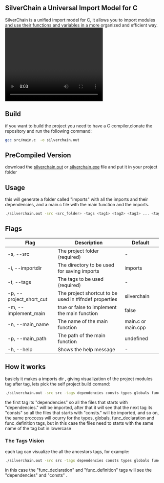 
## SilverChain a Universal Import Model for C

SilverChain is a unified import model for C, it allows you to import modules and use their functions and variables in a more organized and efficient way.
<video width="320" height="240" controls>
  <source src="https://www.youtube.com/watch?v=mU4QbZATKfo" type="video/mp4">
</video>

## Build
if you want to build the project you need to have a C compiler,clonate the repository and run the following command:
```bash
gcc src/main.c  -o silverchain.out
```

## PreCompiled Version
download the [silverchain.out](https://github.com/OUIsolutions/SilverChain/releases/download/v0.02/silverchain.out) or
[silverchain.exe](https://github.com/OUIsolutions/SilverChain/releases/download/v0.02/silverchain.exe)
file and put it in your project folder


##  Usage
this will generate a folder called "imports" with all the imports and their dependencies, and a main.c file with the main function and the imports.

```bash
./silverchain.out -src <src_folder> -tags <tag1> <tag2> <tag3> ... <tagN>
```

## Flags

| Flag | Description | Default |
|------|-------------|---------|
| -s, --src | The project folder (required) | - |
| -i, --importdir | The directory to be used for saving imports | imports |
| -t, --tags | The tags to be used (required) | - |
| -p, --project_short_cut | The project shortcut to be used in #ifndef properties | silverchain |
| -m, --implement_main | true or false to implement the main function | false |
| -n, --main_name | The name of the main function | main.c or main.cpp |
| -p, --main_path | The path of the main function | undefined |
| -h, --help | Shows the help message | - |

## How it works
basicly it makes a imports dir , giving visualization of the project modules tag after tag, lets pick the self project build comand:


```bash
./silverchain.out -src src -tags dependencies consts types globals func_declaration func_definition
```
the first tag its "dependencies" so all the files that starts with "dependencies." will be imported, after that it will see that the next tag its "consts" so all the files that starts with "consts." will be imported, and so on, the same proccess will ocurry for the types, globals, func_declaration and func_definition tags, but in this case the files need to starts with the same name of the tag but in lowercase
### The Tags Vision
each tag can visualize the all the ancestors tags, for example:

```bash
./silverchain.out -src src -tags dependencies consts types globals func_declaration func_definition
```

in this case the "func_declaration" and "func_definition" tags will see the "dependencies" and "consts" .
